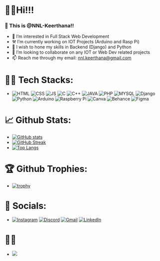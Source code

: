 
# 👋😁Hi!!!
### 🌟 This is @NNL-Keerthana!!
 - 👀 I’m interested in Full Stack Web Development
 - ⚒️ I’m currently working on IOT Projects (Arduino and Rasp Pi) 
 - 🌱 I wish to hone my skills in Backend (Django) and Python
 - 👯 I’m looking to collaborate on any IOT or Web Dev related projects
 - 📫 Reach me through my email: nnl.keerthana@gmail.com

# 👩‍💻 Tech Stacks:
- ![HTML](https://img.shields.io/badge/HTML5-E34F26?style=for-the-badge&logo=html5&logoColor=white)
  ![CSS](https://img.shields.io/badge/CSS3-1572B6?style=for-the-badge&logo=css3&logoColor=white)
  ![JS](https://img.shields.io/badge/JavaScript-323330?style=for-the-badge&logo=javascript&logoColor=F7DF1E)
  ![C](https://img.shields.io/badge/C-00599C?style=for-the-badge&logo=c&logoColor=white)
  ![C++](https://img.shields.io/badge/C%2B%2B-00599C?style=for-the-badge&logo=c%2B%2B&logoColor=white)
  ![JAVA](https://img.shields.io/badge/Java-ED8B00?style=for-the-badge&logo=java&logoColor=white)
  ![PHP](https://img.shields.io/badge/PHP-777BB4?style=for-the-badge&logo=php&logoColor=white)
  ![MYSQL](https://img.shields.io/badge/MySQL-00000F?style=for-the-badge&logo=mysql&logoColor=white)
  ![Django](https://img.shields.io/badge/Django-092E20?style=for-the-badge&logo=django&logoColor=white)
  ![Python](https://img.shields.io/badge/Python-14354C?style=for-the-badge&logo=python&logoColor=white)
  ![Arduino](https://img.shields.io/badge/-Arduino-00979D?style=for-the-badge&logo=Arduino&logoColor=white)
  ![Raspberry Pi](https://img.shields.io/badge/-RaspberryPi-C51A4A?style=for-the-badge&logo=Raspberry-Pi)
  ![Canva](https://img.shields.io/badge/Canva-%2300C4CC.svg?&style=for-the-badge&logo=Canva&logoColor=white)
  ![Behance](https://img.shields.io/badge/Behance-0054F7?style=for-the-badge&logo=behance&logoColor=white)
  ![Figma](https://img.shields.io/badge/Figma-F24E1E?style=for-the-badge&logo=figma&logoColor=white)

# 📈 Github Stats:
- [![GitHub stats](https://github-readme-stats.vercel.app/api?username=NNL-Keerthana&theme=radical&count_private=true&show_icons=true)](https://github.com/anuraghazra/github-readme-stats)
- [![GitHub Streak](https://streak-stats.demolab.com/?user=NNL-Keerthana&theme=radical)](https://git.io/streak-stats)
- [![Top Langs](https://github-readme-stats.vercel.app/api/top-langs/?username=NNL-Keerthana&layout=compact&theme=radical)](https://github.com/anuraghazra/github-readme-stats)

# 🏆 Github Trophies:
-  [![trophy](https://github-profile-trophy.vercel.app/?username=NNL-Keerthana&theme=darkhub)](https://github-profile-trophy.vercel.app/?username=ryo-ma&theme=discord)

# 🤝 Socials:
- [![Instagram](https://img.shields.io/badge/Instagram-E4405F?style=for-the-badge&logo=instagram&logoColor=white)](https://www.instagram.com/nnl.keerthana/)
  [![Discord](https://img.shields.io/badge/Discord-%237289DA.svg?style=for-the-badge&logo=discord&logoColor=white)](Keerthana#2865)
  [![Gmail](https://img.shields.io/badge/Gmail-D14836?style=for-the-badge&logo=gmail&logoColor=white)](nnl.keerthana@gmail.com)
  [![LinkedIn](https://img.shields.io/badge/linkedin-%230077B5.svg?style=for-the-badge&logo=linkedin&logoColor=white)](https://www.linkedin.com/in/keerthana-n-377a0b229/)
  
# 👀👀
- ![](https://komarev.com/ghpvc/?username=NNL-Keerthana&color=dc143c)


<!---
NNL-Keerthana/NNL-Keerthana is a ✨ special ✨ repository because its `README.md` (this file) appears on your GitHub profile.
You can click the Preview link to take a look at your changes.
--->
